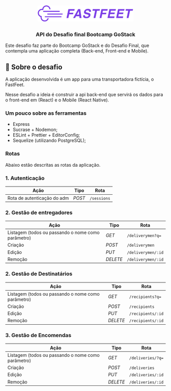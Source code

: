 <h1 align="center">
  <img alt="Fastfeet" title="Fastfeet" src=".github/logo.png" width="300px" />
</h1>

<h3 align="center">
  API do Desafio final Bootcamp GoStack
</h3>

<p>
Este desafio faz parte do Bootcamp GoStack e do Desafio Final, que contempla uma aplicação
completa (Back-end, Front-end e Mobile).
</p>

## :rocket: Sobre o desafio

A aplicação desenvolvida é um app para uma transportadora fictícia, o FastFeet.

Nesse desafio a ideia é construir a api back-end que servirá os dados para o front-end em (React) e o Mobile (React Native).

### **Um pouco sobre as ferramentas**


- Express
- Sucrase + Nodemon;
- ESLint + Prettier + EditorConfig;
- Sequelize (utilizando PostgreSQL);

### **Rotas**

Abaixo estão descritas as rotas da aplicação.

### **1. Autenticação**
| Ação |  Tipo  | Rota |
| ---| --- | --- |
|  Rota de autenticação do adm | *POST* |  `/sessions` |

### **2. Gestão de entregadores**
| Ação |  Tipo  | Rota |
| ---| --- | --- |
| Listagem (todos ou passando o nome como parâmetro)| *GET* |  `/deliverymen?q=` |
| Criação | *POST* |  `/deliverymen` |
| Edição | *PUT* |  `/deliverymen/:id` |
| Remoção | *DELETE* |  `/deliverymen/:id` |

### **2. Gestão de Destinatários**
| Ação |  Tipo  | Rota |
| ---| --- | --- |
| Listagem (todos ou passando o nome como parâmetro)| *GET* |  `/recipients?q=` |
| Criação | *POST* |  `/recipients` |
| Edição | *PUT* |  `/recipients/:id` |
| Remoção | *DELETE* |  `/recipients/:id` |

### **3. Gestão de Encomendas**
| Ação |  Tipo  | Rota |
| ---| --- | --- |
| Listagem (todos ou passando o nome como parâmetro)| *GET* |  `/deliveries/?q=` |
| Criação | *POST* |  `/deliveries` |
| Edição | *PUT* |  `/deliveries/:id` |
| Remoção | *DELETE* |  `/deliveries/:id` |







